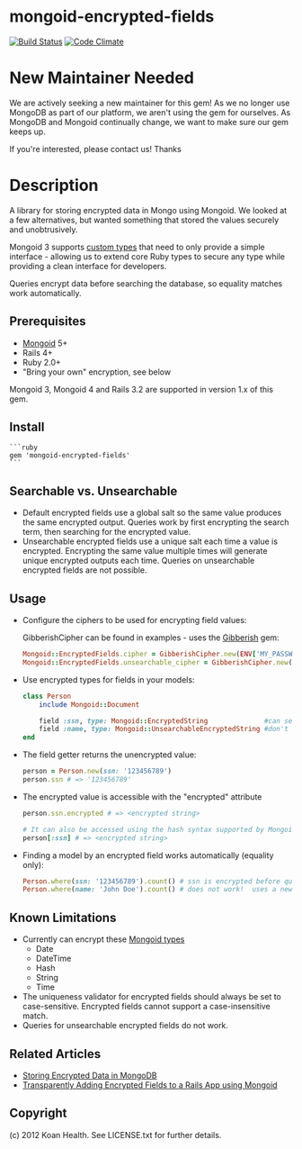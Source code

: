 mongoid-encrypted-fields
========================
[![Build Status](https://secure.travis-ci.org/KoanHealth/mongoid-encrypted-fields.png?branch=master&.png)](http://travis-ci.org/KoanHealth/mongoid-encrypted-fields)
[![Code Climate](https://codeclimate.com/github/KoanHealth/mongoid-encrypted-fields.png)](https://codeclimate.com/github/KoanHealth/mongoid-encrypted-fields)

New Maintainer Needed
=====================
We are actively seeking a new maintainer for this gem!  As we no longer use MongoDB as part of our platform, we aren't using the gem for ourselves.  As MongoDB and Mongoid continually change, we want to make sure our gem keeps up.

If you're interested, please contact us!  Thanks

Description
===========
A library for storing encrypted data in Mongo using Mongoid.  We looked at a few alternatives, but wanted something that stored the values securely and unobtrusively.

Mongoid 3 supports [custom types](http://mongoid.org/en/mongoid/docs/documents.html) that need to only provide a simple interface - allowing us to extend core Ruby types to secure any type while providing a clean interface for developers.

Queries encrypt data before searching the database, so equality matches work automatically.

## Prerequisites

* [Mongoid](http://mongoid.org) 5+
* Rails 4+
* Ruby 2.0+
* "Bring your own" encryption, see below

Mongoid 3, Mongoid 4 and Rails 3.2 are supported in version 1.x of this gem.

## Install

    ```ruby
    gem 'mongoid-encrypted-fields'
    ```

## Searchable vs. Unsearchable

* Default encrypted fields use a global salt so the same value produces the same encrypted output.  Queries work by first encrypting the search term, then searching for the encrypted value.
* Unsearchable encrypted fields use a unique salt each time a value is encrypted.  Encrypting the same value multiple times will generate unique encrypted outputs each time.  Queries on unsearchable encrypted fields are not possible.

## Usage
* Configure the ciphers to be used for encrypting field values:

    GibberishCipher can be found in examples - uses the [Gibberish](https://github.com/mdp/gibberish) gem:

    ```ruby
    Mongoid::EncryptedFields.cipher = GibberishCipher.new(ENV['MY_PASSWORD'], ENV['MY_SALT'])
    Mongoid::EncryptedFields.unsearchable_cipher = GibberishCipher.new(ENV['MY_PASSWORD'])
    ```

* Use encrypted types for fields in your models:

    ```ruby
    class Person
        include Mongoid::Document

        field :ssn, type: Mongoid::EncryptedString              #can search for Person with ssn
        field :name, type: Mongoid::UnsearchableEncryptedString #don't need to search based on name
    end
    ```

* The field getter returns the unencrypted value:

    ```ruby
    person = Person.new(ssn: '123456789')
    person.ssn # => '123456789'
    ```

* The encrypted value is accessible with the "encrypted" attribute

    ```ruby
    person.ssn.encrypted # => <encrypted string>

    # It can also be accessed using the hash syntax supported by Mongoid
    person[:ssn] # => <encrypted string>
    ```

* Finding a model by an encrypted field works automatically (equality only):

    ```ruby
    Person.where(ssn: '123456789').count() # ssn is encrypted before querying the database
    Person.where(name: 'John Doe').count() # does not work!  uses a new salt each time the value is encrypted
    ```

## Known Limitations
* Currently can encrypt these [Mongoid types](http://mongoid.org/en/mongoid/docs/documents.html#fields)
  * Date
  * DateTime
  * Hash
  * String
  * Time
* The uniqueness validator for encrypted fields should always be set to case-sensitive.  Encrypted fields cannot support a case-insensitive match.
* Queries for unsearchable encrypted fields do not work.

## Related Articles
* [Storing Encrypted Data in MongoDB](http://jerryclinesmith.me/blog/2013/03/29/storing-encrypted-data-in-mongodb/)
* [Transparently Adding Encrypted Fields to a Rails App using Mongoid](http://blog.thesparktree.com/post/69538763994/transparently-adding-encrypted-fields-to-a-rails-app)

## Copyright
(c) 2012 Koan Health. See LICENSE.txt for further details.
